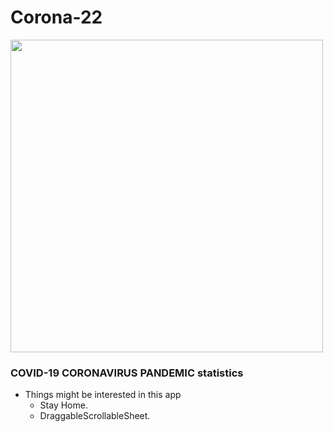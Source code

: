 # Corona-22

<img src="https://user-images.githubusercontent.com/57795657/76166877-c5bac200-616a-11ea-803f-16f5151f76a8.png" width="500" height = "500">
<br/>

### COVID-19 CORONAVIRUS PANDEMIC statistics

- Things might be interested in this app
  - Stay Home.
  - DraggableScrollableSheet.
